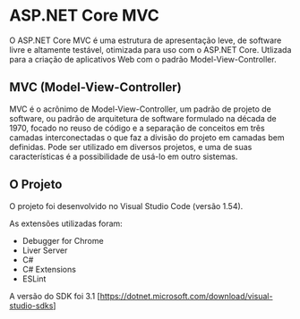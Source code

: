 # ASP.NET Core MVC
O ASP.NET Core MVC é uma estrutura de apresentação leve, de software livre e altamente testável, otimizada para uso com o ASP.NET Core. Utlizada para a criação de aplicativos Web com o padrão Model-View-Controller.

## MVC (Model-View-Controller)
MVC é o acrônimo de Model-View-Controller, um padrão de projeto de software, ou padrão de arquitetura de software formulado na década de 1970, focado no reuso de código e a separação de conceitos em três camadas interconectadas o que faz a divisão do projeto em camadas bem definidas. Pode ser utilizado em diversos projetos, e uma de suas características é a possibilidade de usá-lo em outro sistemas.

## O Projeto
O projeto foi desenvolvido no Visual Studio Code (versão 1.54). 

As extensões utilizadas foram:
- Debugger for Chrome
- Liver Server
- C#
- C# Extensions
- ESLint

A versão do SDK foi 3.1 [https://dotnet.microsoft.com/download/visual-studio-sdks]






